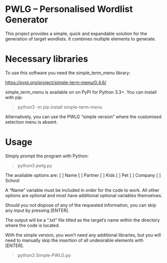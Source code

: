# PWLG – Personalised Wordlist Generator

This project provides a simple, quick and expandable solution for the generation of target wordlists. It combines multiple elements to generate.


# Necessary libraries

To use this software you need the simple_term_menu library:

https://pypi.org/project/simple-term-menu/0.4.6/

simple_term_menu  is available on on PyPI for Python 3.3+. You can install with pip:

> python3 -m pip install simple-term-menu

Alternatively, you can use the PWLG “simple version” where the customised selection menu is absent.


# Usage

Simply prompt the program with Python:

> python3 pwlg.py

The available options are:
[ ] Name 
[ ] Partner
[ ] Kids
[ ] Pet
[ ] Company
[ ] School

A “Name” variable must be included in order for the code to work. All other options are optional and most have additional optional variables themselves.

Should you not dispose of any of the requested information, you can skip any input by pressing [ENTER].

The output will be a “.txt” file titled as the target’s name within the directory where the code is located.

With the simple version, you won’t need any additional libraries, but you will need to manually skip the insertion of all undesirable elements with [ENTER].

> python3 Simple-PWLG.py 
